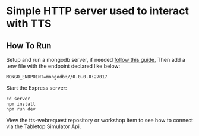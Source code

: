 # Simple HTTP server used to interact with TTS

## How To Run

Setup and run a mongodb server, if needed [follow this guide.](https://www.mongodb.com/docs/manual/installation/) Then add a .env file with the endpoint declared like below:
```
MONGO_ENDPOINT=mongodb://0.0.0.0:27017
```

Start the Express server:
```
cd server
npm install
npm run dev
```

View the tts-webrequest repository or workshop item to see how to connect via the Tabletop Simulator Api.
